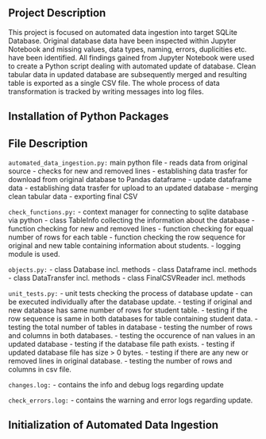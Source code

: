 ## Project Description
This project is focused on automated data ingestion into target SQLite Database.
Original database data have been inspected within Jupyter Notebook and missing values, data types, naming, errors, duplicities etc. have been identified. 
All findings gained from Jupyter Notebook were used to create a Python script dealing with automated update of database. 
Clean tabular data in updated database are subsequently merged and resulting table is exported as a single CSV file. 
The whole process of data transformation is tracked by writing messages into log files.

## Installation of Python Packages


## File Description
`automated_data_ingestion.py:` main python file 
	- reads data from original source
	- checks for new and removed lines
	- establishing data trasfer for download from original database to Pandas dataframe
	- update dataframe data
	- establishing data trasfer for upload to an updated database
	- merging clean tabular data
	- exporting final CSV

`check_functions.py:`
	- context manager for connecting to sqlite database via python 
	- class TableInfo collecting the information about the database
	- function checking for new and removed lines
	- function checking for equal number of rows for each table
	- function checking the row sequence for original and new table containing information about students.
	- logging module is used. 

`objects.py:` 
	- class Database incl. methods
	- class Dataframe incl. methods
	- class DataTransfer incl. methods
 	- class FinalCSVReader incl. methods

`unit_tests.py:`
 	- unit tests checking the process of database update
	- can be executed individually after the database update. 
	- testing if original and new database has same number of rows for student table. 
	- testing if the row sequence is same in both databases for table containing student data. 
	- testing the total number of tables in database
	- testing the number of rows and columns in both databases. 
	- testing the occurence of nan values in an updated database
	- testing if the database file path exists. 
	- testing if updated database file has size > 0 bytes.
	- testing if there are any new or removed lines in original database.
	- testing the number of rows and columns in csv file. 


`changes.log:`
	- contains the info and debug logs regarding update

`check_errors.log:`
	- contains the warning and error logs regarding update. 


## Initialization of Automated Data Ingestion
